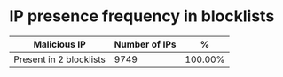 # IP presence frequency in blocklists
| Malicious IP | Number of IPs | % |
|----|----|----|
| Present in 2 blocklists | 9749 | 100.00% |
